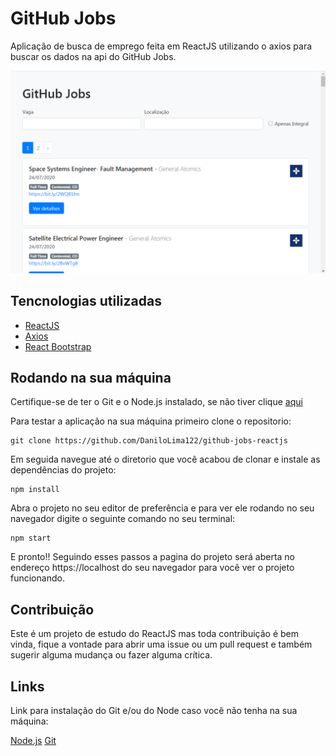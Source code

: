 # GitHub Jobs

Aplicação de busca de emprego feita em ReactJS utilizando o axios para buscar os dados na api do GitHub Jobs.

![](print.png)


## Tencnologias utilizadas

- [ReactJS](https://pt-br.reactjs.org/)
- [Axios](https://www.npmjs.com/package/axios)
- [React Bootstrap](https://react-bootstrap.github.io/)


## Rodando na sua máquina

Certifique-se de ter o Git e o Node.js instalado, se não tiver clique [aqui](#links)

Para testar a aplicação na sua máquina primeiro clone o repositorio:

~~~shell
git clone https://github.com/DaniloLima122/github-jobs-reactjs
~~~

Em seguida navegue até o diretorio que você acabou de clonar e instale as dependências do projeto:

~~~shell
npm install
~~~

Abra o projeto no seu editor de preferência e para ver ele rodando no seu navegador digite o seguinte comando no seu terminal:

~~~shell
npm start
~~~

E pronto!! Seguindo esses passos a pagina do projeto será aberta no endereço https://localhost do seu navegador para você ver o projeto funcionando.

## Contribuição

Este é um projeto de estudo do ReactJS mas toda contribuição é bem vinda, fique a vontade para abrir uma issue ou um pull request e também sugerir alguma mudança ou fazer alguma crítica.

## Links

Link para instalação do Git e/ou do Node caso você não tenha na sua máquina:

[Node.js](https://nodejs.org/en/download/)
[Git](https://git-scm.com/downloads)